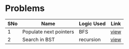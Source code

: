 # Problems

SNo | Name | Logic Used | Link |
----|------|------------|------|
1 | Populate next pointers | BFS | [view](populate_next_pointers.cpp)
2 | Search in BST | recursion | [view](search_BST.cpp)